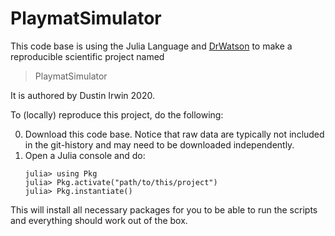 # PlaymatSimulator

This code base is using the Julia Language and [DrWatson](https://juliadynamics.github.io/DrWatson.jl/stable/)
to make a reproducible scientific project named
> PlaymatSimulator

It is authored by Dustin Irwin 2020.

To (locally) reproduce this project, do the following:

0. Download this code base. Notice that raw data are typically not included in the
   git-history and may need to be downloaded independently.
1. Open a Julia console and do:
   ```
   julia> using Pkg
   julia> Pkg.activate("path/to/this/project")
   julia> Pkg.instantiate()
   ```

This will install all necessary packages for you to be able to run the scripts and
everything should work out of the box.
